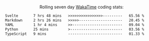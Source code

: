 <p align="center">Rolling seven day <a href='https://wakatime.com/'> WakaTime</a> coding stats:</p>
<!--START_SECTION:waka-->

```txt
Svelte       7 hrs 48 mins   >>>>>>>>>>>>>>>>---------   65.56 %
Markdown     2 hrs 26 mins   >>>>>--------------------   20.45 %
YAML         1 hr 4 mins     >>-----------------------   09.04 %
Python       25 mins         >------------------------   03.56 %
TypeScript   9 mins          -------------------------   01.33 %
```

<!--END_SECTION:waka-->

